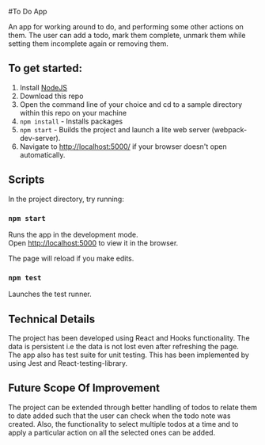#To Do App

An app for working around to do, and performing some other actions on them. The user can add a todo, mark them complete, unmark them while setting them incomplete again or removing them.


## To get started:

1. Install [NodeJS](http://www.nodejs.org)
2. Download this repo
3. Open the command line of your choice and cd to a sample directory within this repo on your machine
4. `npm install` - Installs packages
5. `npm start` - Builds the project and launch a lite web server (webpack-dev-server).
6. Navigate to [http://localhost:5000/](http://localhost:5000/) if your browser doesn't open automatically.


## Scripts

In the project directory, try running:

### `npm start`

Runs the app in the development mode.<br>
Open [http://localhost:5000](http://localhost:5000) to view it in the browser.

The page will reload if you make edits.

### `npm test`

Launches the test runner.<br>


## Technical Details

The project has been developed using React and Hooks functionality. The data is persistent i.e the data is not lost even after refreshing the page.<br>
The app also has test suite for unit testing. This has been implemented by using Jest and React-testing-library.


## Future Scope Of Improvement

The project can be extended through better handling of todos to relate them to date added such that the user can check when the todo note was created. Also, the functionality to select multiple todos at a time and to apply a particular action on all the selected ones can be added.


